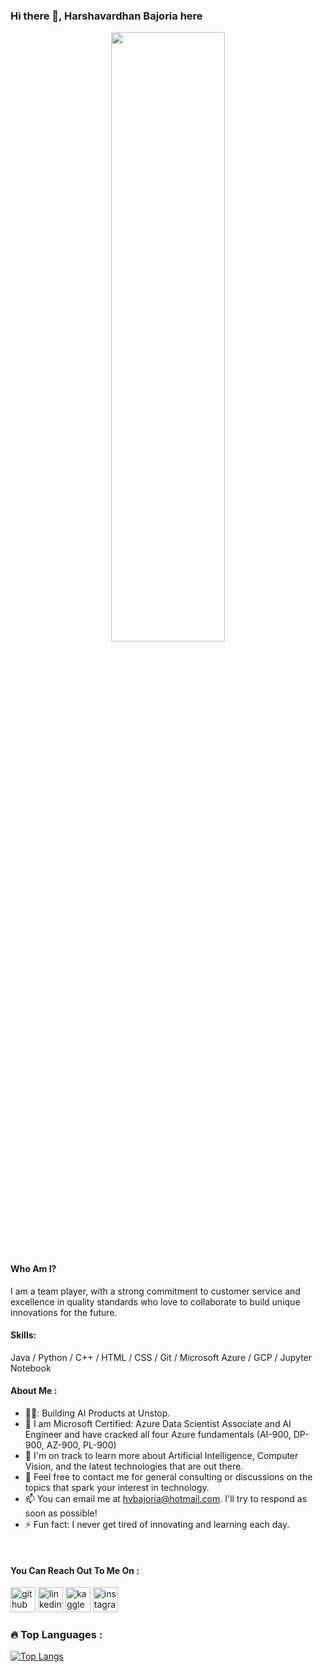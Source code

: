 ### Hi there 👋, Harshavardhan Bajoria here
<p align="center" width="100%">
<img src ="https://ipfs.io/ipfs/bafybeieyamqmrt7xahztq6auufq6ur44373qbn3tlmd23tmd5w3h6qweku/Software Developer.png" width="60%" height="50%">
</p>

#### Who Am I?
I am a team player, with a strong commitment to customer service and excellence in quality standards who love to collaborate to build unique innovations for the   future.

#### Skills: 
Java / Python / C++ / HTML / CSS / Git / Microsoft Azure / GCP / Jupyter Notebook

#### About Me : 
- 👨‍💼: Building AI Products at Unstop. 
- 🔭 I am Microsoft Certified: Azure Data Scientist Associate and AI Engineer and have cracked all four Azure fundamentals (AI-900, DP-900, AZ-900, PL-900) 
- 🌱 I'm on track to learn more about Artificial Intelligence, Computer Vision, and the latest technologies that are out there. 
- 💬 Feel free to contact me for general consulting or discussions on the topics that spark your interest in technology. 
- 📫 You can email me at hvbajoria@hotmail.com. I'll try to respond as soon as possible! 
- ⚡ Fun fact: I never get tired of innovating and learning each day. 
</br>

#### You Can Reach Out To Me On : 
[<img src='https://cdn.jsdelivr.net/npm/simple-icons@3.0.1/icons/github.svg' alt='github' height='40'>](https://github.com/HVbajoria)  [<img src='https://cdn.jsdelivr.net/npm/simple-icons@3.0.1/icons/linkedin.svg' alt='linkedin' height='40'>](https://www.linkedin.com/in/harshavardhan-bajoria/)  [<img src='https://cdn.jsdelivr.net/npm/simple-icons@3.0.1/icons/kaggle.svg' alt='kaggle' height='40'>](https://www.kaggle.com/harshavardhanbajoria)  [<img src='https://cdn.jsdelivr.net/npm/simple-icons@3.0.1/icons/instagram.svg' alt='instagram' height='40'>](https://www.instagram.com/harshavardhanbajoria/)  


### :fire: Top Languages :
[![Top Langs](https://github-readme-stats.vercel.app/api/top-langs/?username=HVbajoria&layout=compact&theme=vision-friendly-dark)](https://github.com/anuraghazra/github-readme-stats)
